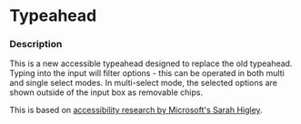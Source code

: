 Typeahead
===========

### Description

This is a new accessible typeahead designed to replace the old typeahead. Typing into the input will filter options - this can be operated in both multi and single select modes. In multi-select mode, the selected options are shown outside of the input box as removable chips.

This is based on [accessibility research by Microsoft's Sarah Higley](https://www.24a11y.com/2019/select-your-poison-part-2/).
